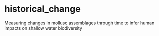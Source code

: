 # historical_change
Measuring changes in mollusc assemblages through time to infer human impacts on shallow water biodiversity
